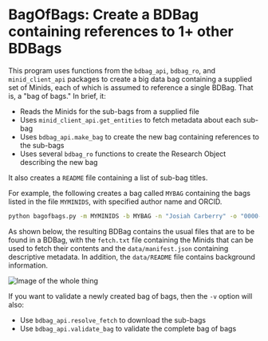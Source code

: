 # BagOfBags: Create a BDBag containing references to 1+ other BDBags

This program uses functions from the `bdbag_api`, `bdbag_ro`, and `minid_client_api` packages
to create a big data bag containing a supplied set of Minids,
each of which is assumed to reference a single BDBag.  That is, a "bag of bags."
In brief, it:
* Reads the Minids for the sub-bags from a supplied file
* Uses `minid_client_api.get_entities` to fetch metadata about each sub-bag
* Uses `bdbag_api.make_bag` to create the new bag containing references to the sub-bags
* Uses several `bdbag_ro` functions to create the Research Object describing the new bag

It also creates a `README` file containing a list of sub-bag titles.

For example, the following creates a bag called `MYBAG` containing the bags listed in
the file `MYMINIDS`, with specified author name and ORCID.

```sh
python bagofbags.py -m MYMINIDS -b MYBAG -n "Josiah Carberry" -o "0000-0002-1825-0097"
```

As shown below, the resulting BDBag contains the usual files that are to be
found in a BDBag, with the `fetch.txt` file containing the Minids that can be used to fetch
their contents and the `data/manifest.json` containing descriptive metadata.
In addition, the `data/README` file contains background information.

![Image of the whole thing](images/MetaBags.png)

If you want to validate a newly created bag of bags, then the `-v` option will also:
* Use `bdbag_api.resolve_fetch` to download the sub-bags
* Use `bdbag_api.validate_bag` to validate the complete bag of bags


